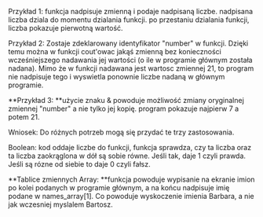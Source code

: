 Przykład 1:
funkcja nadpisuje zmienną i podaje nadpisaną liczbe.
nadpisana liczba dziala do momentu dzialania funkcji.
po przestaniu dzialania funkcji, liczba pokazuje pierwotną wartość.

Przykład 2:
Zostaje zdeklarowany identyfikator "number" w funkcji.
Dzięki temu można w funkcji cout'owac jakąś zmienną bez konieczności wcześniejszego nadawania jej wartości (o ile w programie głównym została nadana).
Mimo że w funkcji nadawana jest wartosc zmiennej 21, to program nie nadpisuje tego i wyswietla ponownie liczbe nadaną w głównym programie.

**Przykład 3:
**użycie znaku & powoduje możliwość zmiany oryginalnej zmiennej "number" a nie tylko jej kopię.
program pokazuje najpierw 7 a potem 21.

Wniosek:
Do różnych potrzeb mogą się przydać te trzy zastosowania.

Boolean:
kod oddaje liczbe do funkcji, funkcja sprawdza, czy ta liczba oraz ta liczba zaokrąglona w dół są sobie równe. Jeśli tak, daje 1 czyli prawda. Jeśli są rózne od siebie to daje 0 czyli fałsz.

**Tablice zmiennych Array:
**funkcja powoduje wypisanie na ekranie imion po kolei podanych w programie głównym, a na końcu nadpisuje imię podane w names_array[1]. Co powoduje wyskoczenie imienia Barbara, a nie jak wczesniej myslalem Bartosz.

